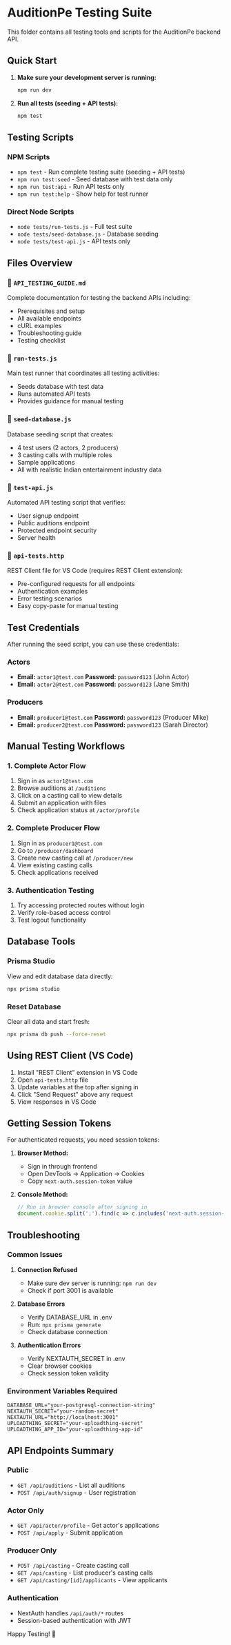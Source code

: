 # AuditionPe Testing Suite

This folder contains all testing tools and scripts for the AuditionPe backend API.

## Quick Start

1. **Make sure your development server is running:**
   ```bash
   npm run dev
   ```

2. **Run all tests (seeding + API tests):**
   ```bash
   npm test
   ```

## Testing Scripts

### NPM Scripts
- `npm test` - Run complete testing suite (seeding + API tests)
- `npm run test:seed` - Seed database with test data only
- `npm run test:api` - Run API tests only
- `npm run test:help` - Show help for test runner

### Direct Node Scripts
- `node tests/run-tests.js` - Full test suite
- `node tests/seed-database.js` - Database seeding
- `node tests/test-api.js` - API tests only

## Files Overview

### 📄 `API_TESTING_GUIDE.md`
Complete documentation for testing the backend APIs including:
- Prerequisites and setup
- All available endpoints
- cURL examples
- Troubleshooting guide
- Testing checklist

### 🔧 `run-tests.js`
Main test runner that coordinates all testing activities:
- Seeds database with test data
- Runs automated API tests
- Provides guidance for manual testing

### 🌱 `seed-database.js`
Database seeding script that creates:
- 4 test users (2 actors, 2 producers)
- 3 casting calls with multiple roles
- Sample applications
- All with realistic Indian entertainment industry data

### 🧪 `test-api.js`
Automated API testing script that verifies:
- User signup endpoint
- Public auditions endpoint
- Protected endpoint security
- Server health

### 📡 `api-tests.http`
REST Client file for VS Code (requires REST Client extension):
- Pre-configured requests for all endpoints
- Authentication examples
- Error testing scenarios
- Easy copy-paste for manual testing

## Test Credentials

After running the seed script, you can use these credentials:

### Actors
- **Email:** `actor1@test.com` **Password:** `password123` (John Actor)
- **Email:** `actor2@test.com` **Password:** `password123` (Jane Smith)

### Producers  
- **Email:** `producer1@test.com` **Password:** `password123` (Producer Mike)
- **Email:** `producer2@test.com` **Password:** `password123` (Sarah Director)

## Manual Testing Workflows

### 1. Complete Actor Flow
1. Sign in as `actor1@test.com`
2. Browse auditions at `/auditions`
3. Click on a casting call to view details
4. Submit an application with files
5. Check application status at `/actor/profile`

### 2. Complete Producer Flow
1. Sign in as `producer1@test.com`  
2. Go to `/producer/dashboard`
3. Create new casting call at `/producer/new`
4. View existing casting calls
5. Check applications received

### 3. Authentication Testing
1. Try accessing protected routes without login
2. Verify role-based access control
3. Test logout functionality

## Database Tools

### Prisma Studio
View and edit database data directly:
```bash
npx prisma studio
```

### Reset Database
Clear all data and start fresh:
```bash
npx prisma db push --force-reset
```

## Using REST Client (VS Code)

1. Install "REST Client" extension in VS Code
2. Open `api-tests.http` file
3. Update variables at the top after signing in
4. Click "Send Request" above any request
5. View responses in VS Code

## Getting Session Tokens

For authenticated requests, you need session tokens:

1. **Browser Method:**
   - Sign in through frontend
   - Open DevTools → Application → Cookies  
   - Copy `next-auth.session-token` value

2. **Console Method:**
   ```javascript
   // Run in browser console after signing in
   document.cookie.split(';').find(c => c.includes('next-auth.session-token'))
   ```

## Troubleshooting

### Common Issues

1. **Connection Refused**
   - Make sure dev server is running: `npm run dev`
   - Check if port 3001 is available

2. **Database Errors**
   - Verify DATABASE_URL in .env
   - Run: `npx prisma generate`
   - Check database connection

3. **Authentication Errors**
   - Verify NEXTAUTH_SECRET in .env
   - Clear browser cookies
   - Check session token validity

### Environment Variables Required

```env
DATABASE_URL="your-postgresql-connection-string"
NEXTAUTH_SECRET="your-random-secret"
NEXTAUTH_URL="http://localhost:3001"
UPLOADTHING_SECRET="your-uploadthing-secret"
UPLOADTHING_APP_ID="your-uploadthing-app-id"
```

## API Endpoints Summary

### Public
- `GET /api/auditions` - List all auditions
- `POST /api/auth/signup` - User registration

### Actor Only
- `GET /api/actor/profile` - Get actor's applications
- `POST /api/apply` - Submit application

### Producer Only  
- `POST /api/casting` - Create casting call
- `GET /api/casting` - List producer's casting calls
- `GET /api/casting/[id]/applicants` - View applicants

### Authentication
- NextAuth handles `/api/auth/*` routes
- Session-based authentication with JWT

Happy Testing! 🚀 